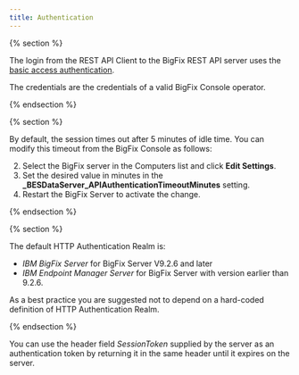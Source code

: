 ```yaml
---
title: Authentication
---
```


{% section %}

The login from the REST API Client to the BigFix REST API server uses the [basic access authentication](http://en.wikipedia.org/wiki/Basic_access_authentication ).

The credentials are the credentials of a valid BigFix Console operator.

{% endsection %}

{% section %}

By default, the session times out after 5 minutes of idle time. You can modify this timeout from the BigFix Console as follows:

2. Select the BigFix server in the Computers list and click **Edit Settings**.
3. Set the desired value in minutes in the **_BESDataServer_APIAuthenticationTimeoutMinutes** setting.
4. Restart the BigFix Server to activate the change.

{% endsection %}

{% section %}


The default HTTP Authentication Realm is:
* *IBM BigFix Server* for BigFix Server V9.2.6 and later
* *IBM Endpoint Manager Server* for BigFix Server with version earlier than 9.2.6.

As a best practice you are suggested not to depend on a hard-coded definition of HTTP Authentication Realm.

{% endsection %}

You can use the header field *SessionToken* supplied by the server as an authentication token by returning it in the same header until it expires on the server.

